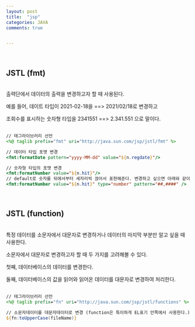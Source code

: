 ```yaml
---
layout: post
title:  "jsp"
categories: JAVA
comments: true


---
```


<br>

## JSTL (fmt)
<br>
출력단에서 데이터의 출력을 변경하고자 할 때 사용된다.

예를 들어, 데이트 타입이 2021-02-18을 ==> 2021/02/18로 변경하고

조회수를 표시하는 숫자형 타입을 2341551 ==> 2.341.551 으로 말이다.
<br><br>
~~~ jsp
// 태그라이브러리 선언
<%@ taglib prefix="fmt" uri="http://java.sun.com/jsp/jstl/fmt" %>

// 데이터 타입 포맷 변경
<fmt:formatDate pattern="yyyy-MM-dd" value="${n.regdate}"/>

// 숫자형 타입의 포맷 변경
<fmt:formatNumber value="${n.hit}"/>
// default로 숫자를 뒤에서부터 세자리씩 끊어서 표현해준다. 변경하고 싶으면 아래와 같이
<fmt:formatNumber value="${n.hit}" type="number" pattern="##,####" />
~~~

<br>

## JSTL (function)
<br>
특정 데이터를 소문자에서 대문자로 변경하거나 데이터의 마지막 부분만 알고 싶을 때 사용한다.

소문자에서 대문자로 변경하고자 할 때 두 가지를 고려해볼 수 있다.

첫째, 데이터베이스의 데이터를 변경한다.

둘째, 데이터베이스의 값을 읽어와 읽어온 데이터를 대문자로 변경하여 처리한다.
<br><br>
~~~jsp
// 태그라이브러리 선언
<%@ taglib prefix="fn" uri="http://java.sun.com/jsp/jstl/functions" %>

// 소문자데이터를 대문자데이터로 변경 (function은 특이하게 EL표기 안쪽에서 사용한다.)
${fn:toUpperCase(fileName)}

~~~

<br>

